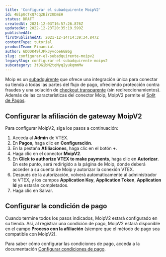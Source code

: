 ```yaml
---
title: 'Configurar el subadquirente MoipV2'
id: 4BipUcTxQ7cq2BiYzUDmEH
status: DRAFT
createdAt: 2021-12-03T16:57:26.876Z
updatedAt: 2022-12-23T20:35:19.599Z
publishedAt: 
firstPublishedAt: 2021-12-14T14:39:34.847Z
contentType: tutorial
productTeam: Financial
author: 6DODK49lJPk3yvcoe6GB6g
slug: configurar-el-subadquirente-moipv2
legacySlug: configurar-el-subadquirente-moipv2
subcategory: 3tDGibM2tqMyqIyukqmmMw
---
```


Moip es un [subadquirente](/es/tutorial/que-es-un-subadquirente) que ofrece una integración única para conectar su tienda a todas las partes del flujo de pago, ofreciendo protección contra fraudes y una solución de [checkout transparente](/es/tutorial/que-es-el-checkout-transparente) (sin redireccionamientos). Además de las características del conector Moip, MoipV2 permite el [Split de Pagos](https://help.vtex.com/es/tutorial/split-de-pagamento--6k5JidhYRUxileNolY2VLx?&utm_source=autocomplete#).

## Configurar la afiliación de gateway MoipV2

Para configurar MoipV2, siga los pasos a continuación:

1. Acceda al __Admin__ de VTEX.
2. En __Pagos__, haga clic en __Configuración__.
3. En la pestaña __Afiliaciones__, haga clic en el botón __+__.
4. Haga clic en el conector __MoipV2__.
5. En __Click to authorize VTEX to make payments__, haga clic en __Autorizar__. En este punto, será redirigido a la página de Moip, donde deberá acceder a su cuenta de Moip y autorizar la conexión VTEX.
6. Después de la autorización, volverá automáticamente al administrador te VTEX, y los campos __Application Key__, __Application Token__, __Application Id__ ya estarán completados.
7. Haga clic en Salvar.

## Configurar la condición de pago

Cuando termine todos los pasos indicados, MoipV2 estará configurado en su tienda. Así, al registrar una condición de pago, MoipV2 estará disponible en el campo __Proceso con la afiliación__ (siempre que el método de pago sea compatible con MoipV2).

Para saber cómo configurar las condiciones de pago, acceda a la documentación [Configurar condiciones de pago](https://help.vtex.com/es/tutorial/condicoes-de-pagamento).

